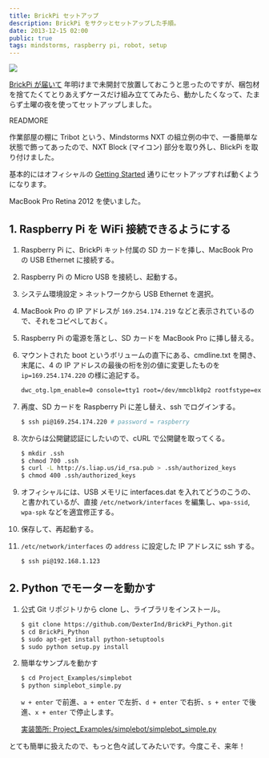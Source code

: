 ```yaml
---
title: BrickPi セットアップ
description: BrickPi をサクッとセットアップした手順。
date: 2013-12-15 02:00
public: true
tags: mindstorms, raspberry pi, robot, setup
---
```


![](2013-12-15-brick-pi-setup/brick-pi-tribot.jpg)

[BrickPi が届いて](http://ja.ngs.io/2013/12/12/brick-pi/) 年明けまで未開封で放置しておこうと思ったのですが、梱包材を捨てたくてとりあえずケースだけ組み立ててみたら、動かしたくなって、たまらず土曜の夜を使ってセットアップしました。

READMORE

作業部屋の棚に Tribot という、Mindstorms NXT の組立例の中で、一番簡単な状態で飾ってあったので、NXT Block (マイコン) 部分を取り外し、BlickPi を取り付けました。

基本的にはオフィシャルの [Getting Started](http://www.dexterindustries.com/BrickPi/getting-started/) 通りにセットアップすれば動くようになります。

MacBook Pro Retina 2012 を使いました。

## 1. Raspberry Pi を WiFi 接続できるようにする

1. Raspberry Pi に、BrickPi キット付属の SD カードを挿し、MacBook Pro の USB Ethernet に接続する。
2. Raspberry Pi の Micro USB を接続し、起動する。
3. システム環境設定 > ネットワークから USB Ethernet を選択。
4. MacBook Pro の IP アドレスが `169.254.174.219` などと表示されているので、それをコピペしておく。
5. Raspberry Pi の電源を落とし、SD カードを MacBook Pro に挿し替える。
6. マウントされた boot というボリュームの直下にある、cmdline.txt を開き、末尾に、4 の IP アドレスの最後の桁を別の値に変更したものを `ip=169.254.174.220` の様に追記する。

   ```bash
   dwc_otg.lpm_enable=0 console=tty1 root=/dev/mmcblk0p2 rootfstype=ext4 elevator=deadline rootwait ip=169.254.174.220
   ```

7. 再度、SD カードを Raspberry Pi に差し替え、ssh でログインする。

   ```bash
   $ ssh pi@169.254.174.220 # password = raspberry
   ```
8. 次からは公開鍵認証にしたいので、cURL で公開鍵を取ってくる。

   ```bash
   $ mkdir .ssh
   $ chmod 700 .ssh
   $ curl -L http://s.liap.us/id_rsa.pub > .ssh/authorized_keys
   $ chmod 400 .ssh/authorized_keys
   ```

9. オフィシャルには、USB メモリに interfaces.dat を入れてどうのこうの、と書かれているが、直接 `/etc/network/interfaces` を編集し、`wpa-ssid`, `wpa-spk` などを適宜修正する。
10. 保存して、再起動する。
11. `/etc/network/interfaces` の `address` に設定した IP アドレスに ssh する。

    ```bash
    $ ssh pi@192.168.1.123
    ```

## 2. Python でモーターを動かす

1. 公式 Git リポジトリから clone し、ライブラリをインストール。

   ```bash
   $ git clone https://github.com/DexterInd/BrickPi_Python.git
   $ cd BrickPi_Python
   $ sudo apt-get install python-setuptools
   $ sudo python setup.py install
   ```
2. 簡単なサンプルを動かす

   ```bash
   $ cd Project_Examples/simplebot
   $ python simplebot_simple.py
   ```

   `w + enter` で前進、`a + enter` で左折、`d + enter` で右折、`s + enter` で後進、`x + enter` で停止します。

   [実装箇所: Project_Examples/simplebot/simplebot_simple.py](https://github.com/DexterInd/BrickPi_Python/blob/master/Project_Examples/simplebot/simplebot_simple.py#L58)

とても簡単に扱えたので、もっと色々試してみたいです。今度こそ、来年！
